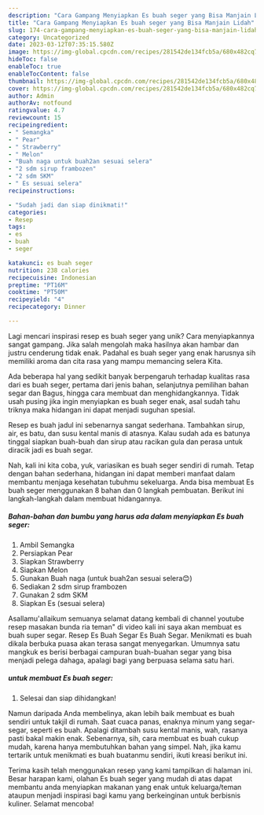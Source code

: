 ```yaml
---
description: "Cara Gampang Menyiapkan Es buah seger yang Bisa Manjain Lidah"
title: "Cara Gampang Menyiapkan Es buah seger yang Bisa Manjain Lidah"
slug: 174-cara-gampang-menyiapkan-es-buah-seger-yang-bisa-manjain-lidah
category: Uncategorized
date: 2023-03-12T07:35:15.580Z
image: https://img-global.cpcdn.com/recipes/281542de134fcb5a/680x482cq70/es-buah-seger-foto-resep-utama.jpg
hideToc: false
enableToc: true
enableTocContent: false
thumbnail: https://img-global.cpcdn.com/recipes/281542de134fcb5a/680x482cq70/es-buah-seger-foto-resep-utama.jpg
cover: https://img-global.cpcdn.com/recipes/281542de134fcb5a/680x482cq70/es-buah-seger-foto-resep-utama.jpg
author: Admin
authorAv: notfound
ratingvalue: 4.7
reviewcount: 15
recipeingredient:
- " Semangka"
- " Pear"
- " Strawberry"
- " Melon"
- "Buah naga untuk buah2an sesuai selera"
- "2 sdm sirup frambozen"
- "2 sdm SKM"
- " Es sesuai selera"
recipeinstructions:

- "Sudah jadi dan siap dinikmati!"
categories:
- Resep
tags:
- es
- buah
- seger

katakunci: es buah seger 
nutrition: 238 calories
recipecuisine: Indonesian
preptime: "PT16M"
cooktime: "PT50M"
recipeyield: "4"
recipecategory: Dinner

---
```





Lagi mencari inspirasi resep es buah seger yang unik? Cara menyiapkannya sangat gampang. Jika salah mengolah maka hasilnya akan hambar dan justru cenderung tidak enak. Padahal es buah seger yang enak harusnya sih memiliki aroma dan cita rasa yang mampu memancing selera Kita.





Ada beberapa hal yang sedikit banyak berpengaruh terhadap kualitas rasa dari es buah seger, pertama dari jenis bahan, selanjutnya pemilihan bahan segar dan Bagus, hingga cara membuat dan menghidangkannya. Tidak usah pusing jika ingin menyiapkan es buah seger enak,      asal sudah tahu triknya maka hidangan ini dapat menjadi suguhan spesial.














Resep es buah jadul ini sebenarnya sangat sederhana. Tambahkan sirup, air, es batu, dan susu kental manis di atasnya. Kalau sudah ada es batunya tinggal siapkan buah-buah dan sirup atau racikan gula dan perasa untuk diracik jadi es buah segar.






Nah, kali ini kita coba, yuk, variasikan es buah seger sendiri di rumah. Tetap dengan bahan sederhana, hidangan ini dapat memberi manfaat dalam membantu menjaga kesehatan tubuhmu sekeluarga. Anda bisa membuat Es buah seger menggunakan 8 bahan dan 0 langkah pembuatan. Berikut ini langkah-langkah dalam membuat hidangannya.

<!--inarticleads1-->

##### Bahan-bahan dan bumbu yang harus ada dalam menyiapkan Es buah seger:

1. Ambil  Semangka
1. Persiapkan  Pear
1. Siapkan  Strawberry
1. Siapkan  Melon
1. Gunakan Buah naga (untuk buah2an sesuai selera😊)
1. Sediakan 2 sdm sirup frambozen
1. Gunakan 2 sdm SKM
1. Siapkan  Es (sesuai selera)


Asallamu&#39;allaikum semuanya selamat datang kembali di channel youtube resep masakan bunda ria teman&#34; di video kali ini saya akan membuat es buah super segar. Resep Es Buah Segar Es Buah Segar. Menikmati es buah dikala berbuka puasa akan terasa sangat menyegarkan. Umumnya satu mangkuk es berisi berbagai campuran buah-buahan segar yang bisa menjadi pelega dahaga, apalagi bagi yang berpuasa selama satu hari. 

<!--inarticleads2-->

#####  untuk membuat Es buah seger:


1. Selesai dan siap dihidangkan!

Namun daripada Anda membelinya, akan lebih baik membuat es buah sendiri untuk takjil di rumah. Saat cuaca panas, enaknya minum yang segar-segar, seperti es buah. Apalagi ditambah susu kental manis, wah, rasanya pasti bakal makin enak. Sebenarnya, sih, cara membuat es buah cukup mudah, karena hanya membutuhkan bahan yang simpel. Nah, jika kamu tertarik untuk menikmati es buah buatanmu sendiri, ikuti kreasi berikut ini. 

Terima kasih telah menggunakan resep yang kami tampilkan di halaman ini. Besar harapan kami, olahan Es buah seger yang mudah di atas dapat membantu anda menyiapkan makanan yang enak untuk keluarga/teman ataupun menjadi inspirasi bagi kamu yang berkeinginan untuk berbisnis kuliner. Selamat mencoba!
